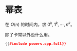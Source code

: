 # 幂表

在 $O(n)$ 的时间内，求 $0^k, 1^k, \cdots, n^k$。

除了卡常以外没什么用。

```cpp
{{#include powers.cpp.full}}
```
